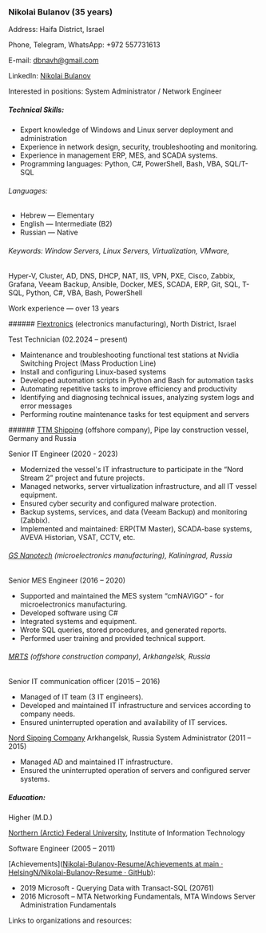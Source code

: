 ### Nikolai Bulanov (35 years)

Address: Haifa District, Israel

Phone, Telegram, WhatsApp: +972 557731613

E-mail: [dbnavh@gmail.com](mailto:dbnavh@gmail.com)

LinkedIn: [Nikolai Bulanov](https://www.linkedin.com/in/nikolai-bulanov/)

Interested in positions: System Administrator / Network Engineer

##### Technical Skills:

- Expert knowledge of Windows and Linux server deployment and administration
- Experience in network design, security, troubleshooting and monitoring.
- Experience in management ERP, MES, and SCADA systems.
- Programming languages: Python, C#, PowerShell, Bash, VBA, SQL/T-SQL

###### Languages:

- Hebrew — Elementary
- English — Intermediate (B2)
- Russian — Native

###### Keywords: Window Servers, Linux Servers, Virtualization, VMware,
Hyper-V, Cluster, AD, DNS, DHCP, NAT, IIS, VPN, PXE, Cisco, Zabbix,
Grafana, Veeam Backup, Ansible, Docker, MES, SCADA, ERP, Git, SQL,
T-SQL, Python, C#, VBA, Bash, PowerShell

Work experience — over 13 years

###### [Flextronics](https://flex.com/) (electronics manufacturing), North District, Israel

Test Technician (02.2024 – present)

- Maintenance and troubleshooting functional test stations at Nvidia Switching Project (Mass Production Line)
- Install and configuring Linux-based systems
- Developed automation scripts in Python and Bash for automation tasks
- Automating repetitive tasks to improve efficiency and productivity
- Identifying and diagnosing technical issues, analyzing system logs and error messages
- Performing routine maintenance tasks for test equipment and servers

###### [TTM Shipping](https://flot.gazprom.ru/) (offshore company), Pipe lay construction vessel, Germany and Russia

Senior IT Engineer (2020 - 2023)

- Modernized the vessel's IT infrastructure to participate in the “Nord Stream 2” project and future projects.
- Managed networks, server virtualization infrastructure, and all IT vessel equipment.
- Ensured cyber security and configured malware protection.
- Backup systems, services, and data (Veeam Backup) and monitoring (Zabbix).
- Implemented and maintained: ERP(TM Master), SCADA-base systems, AVEVA Historian, VSAT, CCTV, etc.

###### [GS Nanotech](https://gsnanotech.ru/) (microelectronics manufacturing), Kaliningrad, Russia

Senior MES Engineer (2016 – 2020)

- Supported and maintained the MES system “cmNAVIGO” - for microelectronics manufacturing.
- Developed software using C#
- Integrated systems and equipment.
- Wrote SQL queries, stored procedures, and generated reports.
- Performed user training and provided technical support.

###### [MRTS](https://mrts.ru/en/) (offshore construction company), Arkhangelsk, Russia

Senior IT communication officer (2015 – 2016)

- Managed of IT team (3 IT engineers).
- Developed and maintained IT infrastructure and services according to company needs.
- Ensured uninterrupted operation and availability of IT services.

[Nord Sipping Company](http://www.ansc.ru/ru/main/mainR.asp) Arkhangelsk, Russia
System Administrator (2011 – 2015)

- Managed AD and maintained IT infrastructure.
- Ensured the uninterrupted operation of servers and configured server systems.

##### Education:

Higher (M.D.)

[Northern (Arctic) Federal University](https://narfu.ru/en), Institute of Information Technology

Software Engineer (2005 – 2011)

[Achievements]([Nikolai-Bulanov-Resume/Achievements at main · HelsingN/Nikolai-Bulanov-Resume · GitHub](https://github.com/HelsingN/Nikolai-Bulanov-Resume/tree/main/Achievements)):

- 2019 Microsoft - Querying Data with Transact-SQL (20761)
- 2016 Microsoft – MTA Networking Fundamentals, MTA Windows Server Administration Fundamentals

Links to organizations and resources:
